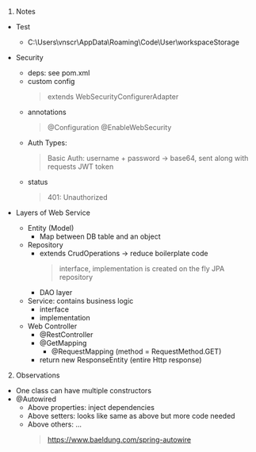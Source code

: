 1. Notes

- Test

  - C:\Users\vnscr\AppData\Roaming\Code\User\workspaceStorage

- Security

  - deps: see pom.xml
  - custom config
    > extends WebSecurityConfigurerAdapter
  - annotations
    > @Configuration
    > @EnableWebSecurity
  - Auth Types:
    > Basic Auth: username + password -> base64, sent along with requests
    > JWT token
  - status
    > 401: Unauthorized

- Layers of Web Service
  - Entity (Model)
    - Map between DB table and an object
  - Repository
    - extends CrudOperations -> reduce boilerplate code
      > interface, implementation is created on the fly
      > JPA repository
    - DAO layer
  - Service: contains business logic
    - interface
    - implementation
  - Web Controller
    - @RestController
    - @GetMapping
      - @RequestMapping (method = RequestMethod.GET)
    - return new ResponseEntity (entire Http response)

2. Observations

- One class can have multiple constructors
- @Autowired
  - Above properties: inject dependencies
  - Above setters: looks like same as above but more code needed
  - Above others: ...
    > https://www.baeldung.com/spring-autowire
